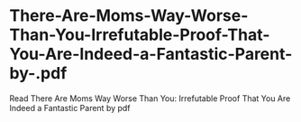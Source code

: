 # There-Are-Moms-Way-Worse-Than-You-Irrefutable-Proof-That-You-Are-Indeed-a-Fantastic-Parent-by-.pdf
Read There Are Moms Way Worse Than You: Irrefutable Proof That You Are Indeed a Fantastic Parent by  pdf

